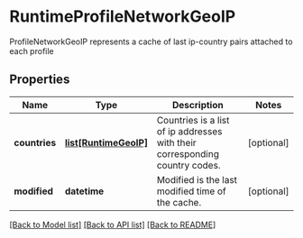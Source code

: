 # RuntimeProfileNetworkGeoIP

ProfileNetworkGeoIP represents a cache of last ip-country pairs attached to each profile

## Properties
Name | Type | Description | Notes
------------ | ------------- | ------------- | -------------
**countries** | [**list[RuntimeGeoIP]**](RuntimeGeoIP.md) | Countries is a list of ip addresses with their corresponding country codes.  | [optional] 
**modified** | **datetime** | Modified is the last modified time of the cache.  | [optional] 

[[Back to Model list]](../README.md#documentation-for-models) [[Back to API list]](../README.md#documentation-for-api-endpoints) [[Back to README]](../README.md)


